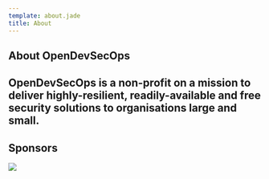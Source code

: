 ```yaml
---
template: about.jade
title: About
---
```


<section class="b1 wh cc">
    <div class="ct mw600">
        <h1>About OpenDevSecOps</h1>
        <h2 class="fw100">OpenDevSecOps is a non-profit on a mission to deliver highly-resilient, readily-available and free security solutions to organisations large and small.</h2>
    </div>
</section>

<section class="hero">
    <div>
        <h2 class="fw100">Sponsors</h2>
        <a href="https://websecurify.com" target="_blank"><img class="s64" src="/images/websecurify.svg"/></a>
    </div>
</section>
